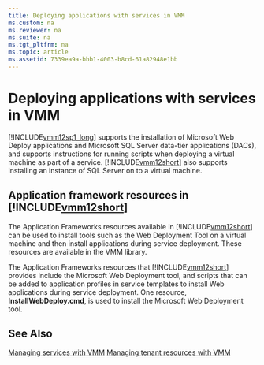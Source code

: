 ```yaml
---
title: Deploying applications with services in VMM
ms.custom: na
ms.reviewer: na
ms.suite: na
ms.tgt_pltfrm: na
ms.topic: article
ms.assetid: 7339ea9a-bbb1-4003-b8cd-61a82948e1bb
---
```

# Deploying applications with services in VMM
[!INCLUDE[vmm12sp1_long](../Token/vmm12sp1_long_md.md)] supports the installation of Microsoft Web Deploy applications and Microsoft SQL Server data\-tier applications \(DACs\), and supports instructions for running scripts when deploying a virtual machine as part of a service. [!INCLUDE[vmm12short](../Token/vmm12short_md.md)] also supports installing an instance of SQL Server on to a virtual machine.

## Application framework resources in [!INCLUDE[vmm12short](../Token/vmm12short_md.md)]
The Application Frameworks resources available in [!INCLUDE[vmm12short](../Token/vmm12short_md.md)] can be used to install tools such as the Web Deployment Tool on a virtual machine and then install applications during service deployment. These resources are available in the VMM library.

The Application Frameworks resources that [!INCLUDE[vmm12short](../Token/vmm12short_md.md)] provides include the Microsoft Web Deployment tool, and scripts that can be added to application profiles in service templates to install Web applications during service deployment. One resource, **InstallWebDeploy.cmd**, is used to install the Microsoft Web Deployment tool.

## See Also
[Managing services with VMM](../Topic/Managing-services-with-VMM.md)
[Managing tenant resources with VMM](../Topic/Managing-tenant-resources-with-VMM.md)

